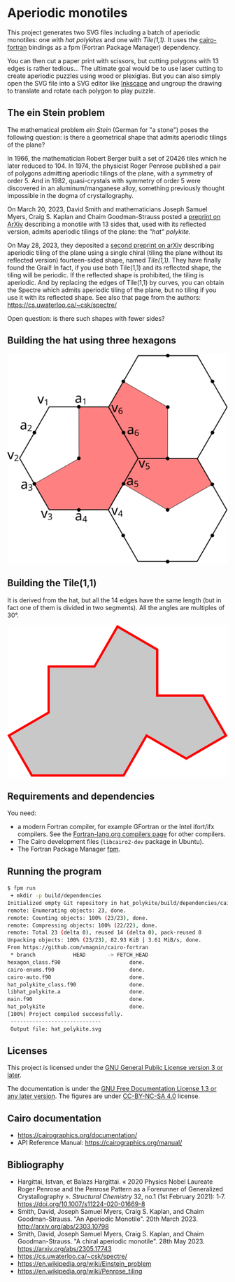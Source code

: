 # Aperiodic monotiles

This project generates two SVG files including a batch of aperiodic monotiles: one with *hat polykites* and one with *Tile(1,1).* It uses the [cairo-fortran](https://github.com/vmagnin/cairo-fortran) bindings as a fpm (Fortran Package Manager) dependency.

You can then cut a paper print with scissors, but cutting polygons with 13 edges is rather tedious... The ultimate goal would be to use laser cutting to create aperiodic puzzles using wood or plexiglas. But you can also simply open the SVG file into a SVG editor like [Inkscape](https://inkscape.org/) and ungroup the drawing to translate and rotate each polygon to play puzzle.

## The ein Stein problem

The mathematical problem *ein Stein* (German for "a stone") poses the following question: is there a geometrical shape that admits aperiodic tilings of the plane?

In 1966, the mathematician Robert Berger built a set of 20426 tiles which he later reduced to 104. In 1974, the physicist Roger Penrose published a pair of polygons admitting aperiodic tilings of the plane, with a symmetry of order 5. And in 1982, quasi-crystals with symmetry of order 5 were discovered in an aluminum/manganese alloy, something previously thought impossible in the dogma of crystallography.

On March 20, 2023, David Smith and mathematicians Joseph Samuel Myers, Craig S. Kaplan and Chaim Goodman-Strauss posted a [preprint on ArXiv](http://arxiv.org/abs/2303.10798) describing a monotile with 13 sides that, used with its reflected version, admits aperiodic tilings of the plane: the *"hat" polykite.*

On May 28, 2023, they deposited a [second preprint on arXiv](https://arxiv.org/abs/2305.17743) describing aperiodic tiling of the plane using a single chiral (tiling the plane without its reflected version) fourteen-sided shape, named *Tile(1,1).* They have finally found the Grail! In fact, if you use both Tile(1,1) and its reflected shape, the tiling will be periodic. If the reflected shape is prohibited, the tiling is aperiodic. And by replacing the edges of Tile(1,1) by curves, you can obtain the Spectre which admits aperiodic tiling of the plane, but no tiling if you use it with its reflected shape. See also that page from the authors: https://cs.uwaterloo.ca/~csk/spectre/

Open question: is there such shapes with fewer sides?

## Building the hat using three hexagons

![hat_polikite_building](pictures/building_the_hat_polykite.svg)

## Building the Tile(1,1)

It is derived from the hat, but all the 14 edges have the same length (but in fact one of them is divided in two segments). All the angles are multiples of 30°.

![tile1_1](pictures/tile1_1.svg)


## Requirements and dependencies

You need:

* a modern Fortran compiler, for example GFortran or the Intel ifort/ifx compilers. See the [Fortran-lang.org compilers page](https://fortran-lang.org/compilers/) for other compilers.
* The Cairo development files (`libcairo2-dev` package in Ubuntu).
* The Fortran Package Manager [fpm](https://fpm.fortran-lang.org/).

## Running the program

```bash
$ fpm run
 + mkdir -p build/dependencies
Initialized empty Git repository in hat_polykite/build/dependencies/cairo-fortran/.git/
remote: Enumerating objects: 23, done.
remote: Counting objects: 100% (23/23), done.
remote: Compressing objects: 100% (22/22), done.
remote: Total 23 (delta 0), reused 14 (delta 0), pack-reused 0
Unpacking objects: 100% (23/23), 82.93 KiB | 3.61 MiB/s, done.
From https://github.com/vmagnin/cairo-fortran
 * branch            HEAD       -> FETCH_HEAD
hexagon_class.f90                      done.
cairo-enums.f90                        done.
cairo-auto.f90                         done.
hat_polykite_class.f90                 done.
libhat_polykite.a                      done.
main.f90                               done.
hat_polykite                           done.
[100%] Project compiled successfully.
 -----------------------------
 Output file: hat_polykite.svg
```


## Licenses

This project is licensed under the [GNU General Public License version 3 or later](http://www.gnu.org/licenses/gpl.html).

The documentation is under the [GNU Free Documentation License 1.3 or any later version](http://www.gnu.org/licenses/fdl.html). The figures are under [CC-BY-NC-SA 4.0](https://creativecommons.org/licenses/by-nc-sa/4.0/) license.

## Cairo documentation

* https://cairographics.org/documentation/
* API Reference Manual: https://cairographics.org/manual/

## Bibliography

* Hargittai, Istvan, et Balazs Hargittai. « 2020 Physics Nobel Laureate Roger Penrose and the Penrose Pattern as a Forerunner of Generalized Crystallography ». *Structural Chemistry* 32, no.1 (1st February 2021): 1‑7. https://doi.org/10.1007/s11224-020-01669-8
* Smith, David, Joseph Samuel Myers, Craig S. Kaplan, and Chaim Goodman-Strauss. "An Aperiodic Monotile". 20th March 2023. http://arxiv.org/abs/2303.10798
* Smith, David, Joseph Samuel Myers, Craig S. Kaplan, and Chaim Goodman-Strauss. "A chiral aperiodic monotile". 28th May 2023. https://arxiv.org/abs/2305.17743
* https://cs.uwaterloo.ca/~csk/spectre/
* https://en.wikipedia.org/wiki/Einstein_problem
* https://en.wikipedia.org/wiki/Penrose_tiling
